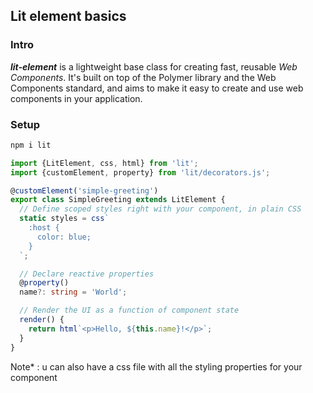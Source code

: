 ## Lit element basics

### Intro
_**lit-element**_ is a lightweight base class for creating fast, reusable _Web Components_. 
It's built on top of the Polymer library and the Web Components standard, and aims to make it easy to create and use web components in your application.

### Setup
```js
npm i lit
```

```typescript
import {LitElement, css, html} from 'lit';
import {customElement, property} from 'lit/decorators.js';

@customElement('simple-greeting')
export class SimpleGreeting extends LitElement {
  // Define scoped styles right with your component, in plain CSS
  static styles = css`
    :host {
      color: blue;
    }
  `;

  // Declare reactive properties
  @property()
  name?: string = 'World';

  // Render the UI as a function of component state
  render() {
    return html`<p>Hello, ${this.name}!</p>`;
  }
}
```
Note* : u can also have a css file with all the styling properties for your component

